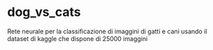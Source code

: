 # dog_vs_cats
Rete neurale per la classificazione di imaggini di gatti e cani usando il dataset di kaggle che dispone di 25000 imaggini

